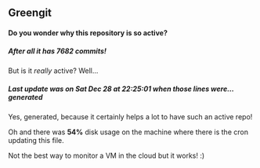 ## Greengit

#### Do you wonder why this repository is so active?

##### After all it has 7682 commits!

But is it *really* active? Well...

##### Last update was on Sat Dec 28 at 22:25:01 when those lines were... generated

Yes, generated, because it certainly helps a lot to have such an active repo!

Oh and there was **54%** disk usage on the machine
where there is the cron updating this file.

Not the best way to monitor a VM in the cloud but it works! :)
